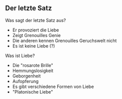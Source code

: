 ## Der letzte Satz

Was sagt der letzte Satz aus?
- Er provoziert die Liebe
- Zeigt Grenouilles Genie
- Die anderen kennen Grenouilles Geruchswelt nicht
- Es ist keine Liebe (?)

Was ist Liebe?
- Die "rosarote Brille"
- Hemmungslosigkeit
- Geborgenheit
- Aufopferung
- Es gibt verschiedene Formen von Liebe
- "Platonische Liebe"
